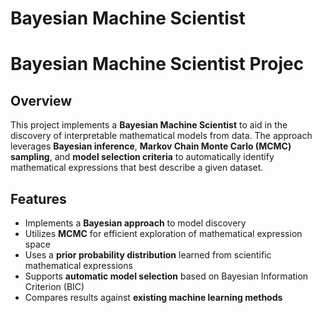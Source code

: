 # Bayesian Machine Scientist

# Bayesian Machine Scientist Projec

## Overview
This project implements a **Bayesian Machine Scientist** to aid in the discovery of interpretable mathematical models from data. The approach leverages **Bayesian inference**, **Markov Chain Monte Carlo (MCMC) sampling**, and **model selection criteria** to automatically identify mathematical expressions that best describe a given dataset.

## Features
- Implements a **Bayesian approach** to model discovery
- Utilizes **MCMC** for efficient exploration of mathematical expression space
- Uses a **prior probability distribution** learned from scientific mathematical expressions
- Supports **automatic model selection** based on Bayesian Information Criterion (BIC)
- Compares results against **existing machine learning methods**

